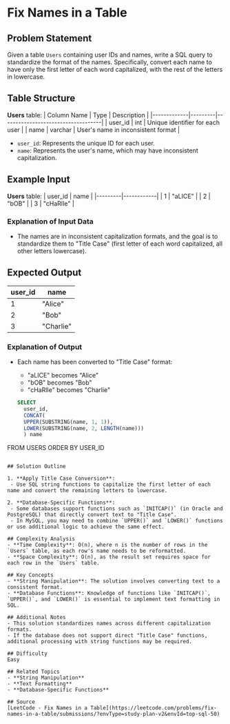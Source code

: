 # Fix Names in a Table

## Problem Statement
Given a table `Users` containing user IDs and names, write a SQL query to standardize the format of the names. Specifically, convert each name to have only the first letter of each word capitalized, with the rest of the letters in lowercase. 

## Table Structure
**Users** table:
| Column Name | Type    | Description                        |
|-------------|---------|------------------------------------|
| user_id     | int     | Unique identifier for each user   |
| name        | varchar | User's name in inconsistent format |

- `user_id`: Represents the unique ID for each user.
- `name`: Represents the user's name, which may have inconsistent capitalization.

## Example Input

**Users** table:
| user_id | name       |
|---------|------------|
| 1       | "aLICE"    |
| 2       | "bOB"      |
| 3       | "cHaRlIe"  |

### Explanation of Input Data
- The names are in inconsistent capitalization formats, and the goal is to standardize them to "Title Case" (first letter of each word capitalized, all other letters lowercase).

## Expected Output

| user_id | name     |
|---------|----------|
| 1       | "Alice"  |
| 2       | "Bob"    |
| 3       | "Charlie"|

### Explanation of Output
- Each name has been converted to "Title Case" format:
  - "aLICE" becomes "Alice"
  - "bOB" becomes "Bob"
  - "cHaRlIe" becomes "Charlie"

  ```sql
  SELECT 
    user_id,
    CONCAT(
    UPPER(SUBSTRING(name, 1, 1)),
    LOWER(SUBSTRING(name, 2, LENGTH(name)))
    ) name
FROM 
    USERS
ORDER BY
    USER_ID
  ```

## Solution Outline

1. **Apply Title Case Conversion**:
   - Use SQL string functions to capitalize the first letter of each name and convert the remaining letters to lowercase.

2. **Database-Specific Functions**:
   - Some databases support functions such as `INITCAP()` (in Oracle and PostgreSQL) that directly convert text to "Title Case".
   - In MySQL, you may need to combine `UPPER()` and `LOWER()` functions or use additional logic to achieve the same effect.

## Complexity Analysis
- **Time Complexity**: O(n), where n is the number of rows in the `Users` table, as each row's name needs to be reformatted.
- **Space Complexity**: O(n), as the result set requires space for each row in the `Users` table.

## Key Concepts
- **String Manipulation**: The solution involves converting text to a consistent format.
- **Database Functions**: Knowledge of functions like `INITCAP()`, `UPPER()`, and `LOWER()` is essential to implement text formatting in SQL.

## Additional Notes
- This solution standardizes names across different capitalization formats.
- If the database does not support direct "Title Case" functions, additional processing with string functions may be required.

## Difficulty
Easy

## Related Topics
- **String Manipulation**
- **Text Formatting**
- **Database-Specific Functions**

## Source
[LeetCode - Fix Names in a Table](https://leetcode.com/problems/fix-names-in-a-table/submissions/?envType=study-plan-v2&envId=top-sql-50)

